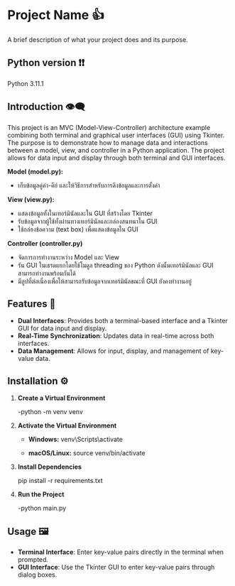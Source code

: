 # Project Name 👍

A brief description of what your project does and its purpose.

## Python version ❗❗
Python 3.11.1

## Introduction 👁️‍🗨️
This project is an MVC (Model-View-Controller) architecture example combining both terminal and graphical user interfaces (GUI) using Tkinter. The purpose is to demonstrate how to manage data and interactions between a model, view, and controller in a Python application. The project allows for data input and display through both terminal and GUI interfaces.

**Model (model.py):**

- เก็บข้อมูลคู่ค่า-คีย์ และให้วิธีการสำหรับการดึงข้อมูลและการตั้งค่า

**View (view.py):**

- แสดงข้อมูลทั้งในเทอร์มินัลและใน GUI ที่สร้างโดย Tkinter
- รับข้อมูลจากผู้ใช้ทั้งผ่านทางเทอร์มินัลและกล่องสนทนาใน GUI
- ใช้กล่องข้อความ (text box) เพื่อแสดงข้อมูลใน GUI

**Controller (controller.py)**

- จัดการการทำงานระหว่าง Model และ View
- รัน GUI ในเธรดแยกโดยใช้โมดูล threading ของ Python ดังนั้นเทอร์มินัลและ GUI สามารถทำงานพร้อมกันได้
- มีลูปที่ต่อเนื่องเพื่อให้สามารถรับข้อมูลจากเทอร์มินัลขณะที่ GUI ยังคงทำงานอยู่


## Features 🚀

- **Dual Interfaces**: Provides both a terminal-based interface and a Tkinter GUI for data input and display.
- **Real-Time Synchronization**: Updates data in real-time across both interfaces.
- **Data Management**: Allows for input, display, and management of key-value data.

## Installation ⚙️

1. **Create a Virtual Environment**

   -python -m venv venv

2. **Activate the Virtual Environment**

   - **Windows:**
     venv\Scripts\activate

   - **macOS/Linux:**
     source venv/bin/activate

3. **Install Dependencies**

   pip install -r requirements.txt

4. **Run the Project**

   -python main.py


## Usage 🖼️

- **Terminal Interface**: Enter key-value pairs directly in the terminal when prompted.
- **GUI Interface**: Use the Tkinter GUI to enter key-value pairs through dialog boxes.
